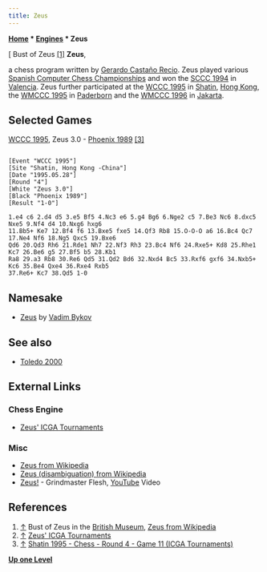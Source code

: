 ```yaml
---
title: Zeus
---
```

**[Home](Home "Home") \* [Engines](Engines "Engines") \* Zeus**



[ Bust of Zeus <a id="cite-note-1" href="#cite-ref-1">[1]</a>
**Zeus**,  

a chess program written by [Gerardo Castaño Recio](Gerardo_Casta%C3%B1o_Recio "Gerardo Castaño Recio"). Zeus played various [Spanish Computer Chess Championships](Spanish_Computer_Chess_Championship "Spanish Computer Chess Championship") and won the [SCCC 1994](SCCC_1994 "SCCC 1994") in [Valencia](https://en.wikipedia.org/wiki/Valencia). 
Zeus further participated at the [WCCC 1995](WCCC_1995 "WCCC 1995") in [Shatin](https://en.wikipedia.org/wiki/Sha_Tin), [Hong Kong](https://en.wikipedia.org/wiki/Hong_Kong), the [WMCCC 1995](WMCCC_1995 "WMCCC 1995") in [Paderborn](https://en.wikipedia.org/wiki/Paderborn) and the [WMCCC 1996](WMCCC_1996 "WMCCC 1996") in [Jakarta](https://en.wikipedia.org/wiki/Jakarta). 



## Selected Games


[WCCC 1995](WCCC_1995 "WCCC 1995"), Zeus 3.0 - [Phoenix 1989](Phoenix "Phoenix") <a id="cite-note-3" href="#cite-ref-3">[3]</a>




```

[Event "WCCC 1995"]
[Site "Shatin, Hong Kong -China"]
[Date "1995.05.28"]
[Round "4"]
[White "Zeus 3.0"]
[Black "Phoenix 1989"]
[Result "1-0"]

1.e4 c6 2.d4 d5 3.e5 Bf5 4.Nc3 e6 5.g4 Bg6 6.Nge2 c5 7.Be3 Nc6 8.dxc5 Nxe5 9.Nf4 d4 10.Nxg6 hxg6 
11.Bb5+ Ke7 12.Bf4 f6 13.Bxe5 fxe5 14.Qf3 Rb8 15.O-O-O a6 16.Bc4 Qc7 17.Ne4 Nf6 18.Ng5 Qxc5 19.Bxe6 
Qd6 20.Qd3 Rh6 21.Rde1 Nh7 22.Nf3 Rh3 23.Bc4 Nf6 24.Rxe5+ Kd8 25.Rhe1 Kc7 26.Be6 g5 27.Bf5 b5 28.Kb1 
Ra8 29.a3 Rb8 30.Re6 Qd5 31.Qd2 Bd6 32.Nxd4 Bc5 33.Rxf6 gxf6 34.Nxb5+ Kc6 35.Be4 Qxe4 36.Rxe4 Rxb5 
37.Re6+ Kc7 38.Qd5 1-0 

```

## Namesake


* [Zeus](Zeus_RU "Zeus RU") by [Vadim Bykov](Vadim_Bykov "Vadim Bykov")


## See also


* [Toledo 2000](Toledo_2000 "Toledo 2000")


## External Links


### Chess Engine


* [Zeus' ICGA Tournaments](https://www.game-ai-forum.org/icga-tournaments/program.php?id=189)


### Misc


* [Zeus from Wikipedia](https://en.wikipedia.org/wiki/Zeus)
* [Zeus (disambiguation) from Wikipedia](https://en.wikipedia.org/wiki/Zeus_%28disambiguation%29)
* [Zeus!](https://en.wikipedia.org/wiki/Zeus!) - Grindmaster Flesh, [YouTube](https://en.wikipedia.org/wiki/YouTube) Video


 
## References


1. <a id="cite-ref-1" href="#cite-note-1">↑</a> Bust of Zeus in the [British Museum](https://en.wikipedia.org/wiki/British_Museum), [Zeus from Wikipedia](https://en.wikipedia.org/wiki/Zeus)
2. <a id="cite-ref-2" href="#cite-note-2">↑</a> [Zeus' ICGA Tournaments](https://www.game-ai-forum.org/icga-tournaments/program.php?id=189)
3. <a id="cite-ref-3" href="#cite-note-3">↑</a> [Shatin 1995 - Chess - Round 4 - Game 11 (ICGA Tournaments)](https://www.game-ai-forum.org/icga-tournaments/round.php?tournament=29&round=4&id=11)

**[Up one Level](Engines "Engines")**







 
